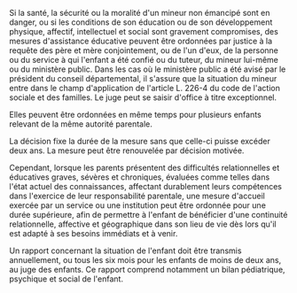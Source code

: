 Si la santé, la sécurité ou la moralité d'un mineur non émancipé sont en danger, ou si les conditions de son éducation ou de son développement physique, affectif, intellectuel et social sont gravement compromises, des mesures d'assistance éducative peuvent être ordonnées par justice à la requête des père et mère conjointement, ou de l'un d'eux, de la personne ou du service à qui l'enfant a été confié ou du tuteur, du mineur lui-même ou du ministère public. Dans les cas où le ministère public a été avisé par le président du conseil départemental, il s'assure que la situation du mineur entre dans le champ d'application de l'article L. 226-4 du code de l'action sociale et des familles. Le juge peut se saisir d'office à titre exceptionnel.


Elles peuvent être ordonnées en même temps pour plusieurs enfants relevant de la même autorité parentale.


La décision fixe la durée de la mesure sans que celle-ci puisse excéder deux ans. La mesure peut être renouvelée par décision motivée.


Cependant, lorsque les parents présentent des difficultés relationnelles et éducatives graves, sévères et chroniques, évaluées comme telles dans l'état actuel des connaissances, affectant durablement leurs compétences dans l'exercice de leur responsabilité parentale, une mesure d'accueil exercée par un service ou une institution peut être ordonnée pour une durée supérieure, afin de permettre à l'enfant de bénéficier d'une continuité relationnelle, affective et géographique dans son lieu de vie dès lors qu'il est adapté à ses besoins immédiats et à venir.


Un rapport concernant la situation de l'enfant doit être transmis annuellement, ou tous les six mois pour les enfants de moins de deux ans, au juge des enfants. Ce rapport comprend notamment un bilan pédiatrique, psychique et social de l'enfant.

